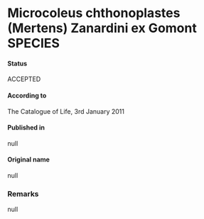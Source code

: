 # Microcoleus chthonoplastes (Mertens) Zanardini ex Gomont SPECIES

#### Status
ACCEPTED

#### According to
The Catalogue of Life, 3rd January 2011

#### Published in
null

#### Original name
null

### Remarks
null